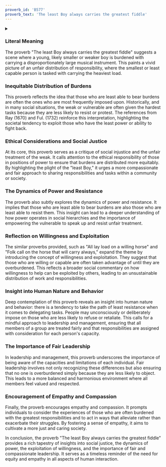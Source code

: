 ```yaml
---
proverb_id: 'B577'
proverb_text: 'The least Boy always carries the greatest fiddle'
---
```


<details>
<summary></summary>
<article>

B577 The least Boy always carries the greatest fiddle

1670 Ray, p. 112: \*All lay load upon those that are the least able to
bear it. For they that are least able to bear, are least to resist the
imposition of the burden. 1732 Ful., no. 4629: The least Boy car-
ries the biggest Fiddle.

Cf. A158: All lay load on a willing horse; F414: Folk call on the
horse that will carry always.

</article>
</details>

### Literal Meaning

The proverb "The least Boy always carries the greatest fiddle" suggests a scene where a young, likely smaller or weaker boy is burdened with carrying a disproportionately large musical instrument. This paints a vivid picture of an unfair distribution of responsibility, where the smallest or least capable person is tasked with carrying the heaviest load.

### Inequitable Distribution of Burdens

This proverb reflects the idea that those who are least able to bear burdens are often the ones who are most frequently imposed upon. Historically, and in many social situations, the weak or vulnerable are often given the hardest tasks because they are less likely to resist or protest. The references from Ray (1670) and Ful. (1732) reinforce this interpretation, highlighting the societal tendency to exploit those who have the least power or ability to fight back.

### Ethical Considerations and Social Justice

At its core, this proverb serves as a critique of social injustice and the unfair treatment of the weak. It calls attention to the ethical responsibility of those in positions of power to ensure that burdens are distributed more equitably. By highlighting the plight of the "least Boy," it urges a more compassionate and fair approach to sharing responsibilities and tasks within a community or society.

### The Dynamics of Power and Resistance

The proverb also subtly explores the dynamics of power and resistance. It implies that those who are least able to bear burdens are also those who are least able to resist them. This insight can lead to a deeper understanding of how power operates in social hierarchies and the importance of empowering the vulnerable to speak up and resist unfair treatment.

### Reflection on Willingness and Exploitation

The similar proverbs provided, such as "All lay load on a willing horse" and "Folk call on the horse that will carry always," expand the theme by introducing the concept of willingness and exploitation. They suggest that those who are willing or capable are often taken advantage of until they are overburdened. This reflects a broader social commentary on how willingness to help can be exploited by others, leading to an unsustainable distribution of work and responsibilities.

### Insight into Human Nature and Behavior

Deep contemplation of this proverb reveals an insight into human nature and behavior: there is a tendency to take the path of least resistance when it comes to delegating tasks. People may unconsciously or deliberately impose on those who are less likely to refuse or retaliate. This calls for a mindful approach to leadership and management, ensuring that all members of a group are treated fairly and that responsibilities are assigned with consideration for each person's capacity.

### The Importance of Fair Leadership

In leadership and management, this proverb underscores the importance of being aware of the capacities and limitations of each individual. Fair leadership involves not only recognizing these differences but also ensuring that no one is overburdened simply because they are less likely to object. This leads to a more balanced and harmonious environment where all members feel valued and respected.

### Encouragement of Empathy and Compassion

Finally, the proverb encourages empathy and compassion. It prompts individuals to consider the experiences of those who are often burdened with the greatest responsibilities and to act in ways that alleviate rather than exacerbate their struggles. By fostering a sense of empathy, it aims to cultivate a more just and caring society.

In conclusion, the proverb "The least Boy always carries the greatest fiddle" provides a rich tapestry of insights into social justice, the dynamics of power, the exploitation of willingness, and the importance of fair and compassionate leadership. It serves as a timeless reminder of the need for equity and empathy in all aspects of human interaction.
